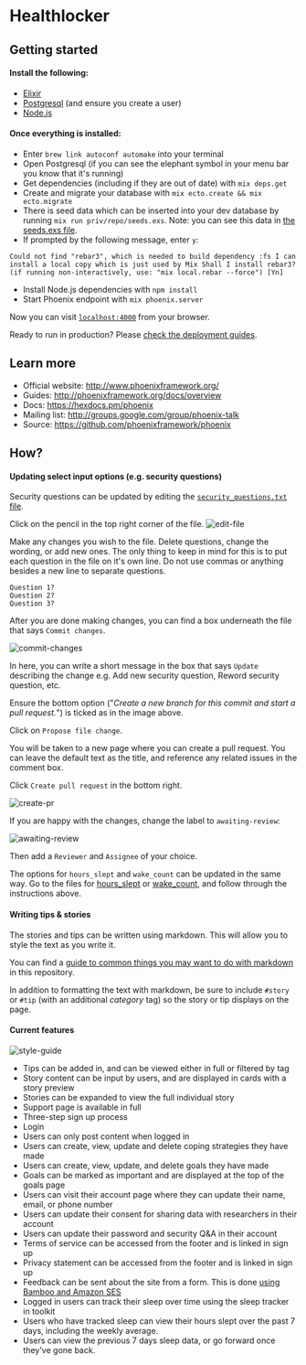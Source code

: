 # Healthlocker

## Getting started

#### Install the following:
* [Elixir](https://github.com/dwyl/learn-elixir#how)
* [Postgresql](https://github.com/dwyl/learn-postgresql) (and ensure you create a user)
* [Node.js](https://nodejs.org/en/)

#### Once everything is installed:
* Enter `brew link autoconf automake` into your terminal
* Open Postgresql (if you can see the elephant symbol in your menu bar you know that it's running)
* Get dependencies (including if they are out of date) with `mix deps.get`
* Create and migrate your database with `mix ecto.create && mix ecto.migrate`
* There is seed data which can be inserted into your dev database by running
`mix run priv/repo/seeds.exs`. Note: you can see this data in
[the seeds.exs file](priv/repo/seeds.exs).
* If prompted by the following message, enter `y`:

` Could not find "rebar3", which is needed to build dependency :fs
I can install a local copy which is just used by Mix
Shall I install rebar3? (if running non-interactively, use: "mix local.rebar --force") [Yn] `
* Install Node.js dependencies with `npm install`
* Start Phoenix endpoint with `mix phoenix.server`

Now you can visit [`localhost:4000`](http://localhost:4000) from your browser.

Ready to run in production? Please [check the deployment guides](http://www.phoenixframework.org/docs/deployment).

## Learn more

  * Official website: http://www.phoenixframework.org/
  * Guides: http://phoenixframework.org/docs/overview
  * Docs: https://hexdocs.pm/phoenix
  * Mailing list: http://groups.google.com/group/phoenix-talk
  * Source: https://github.com/phoenixframework/phoenix

## How?

#### Updating select input options (e.g. security questions)
Security questions can be updated by editing the
[`security_questions.txt` file](web/static/assets/security_questions.txt).

Click on the pencil in the top right corner of the file.
![edit-file](https://cloud.githubusercontent.com/assets/1287388/24212494/74f767d0-0f27-11e7-95b8-2b3bff21cbc5.png)

Make any changes you wish to the file. Delete questions, change the wording,
or add new ones. The only thing to keep in mind for this is to put each question
in the file on it's own line. Do not use commas or anything besides a new line
to separate questions.

```
Question 1?
Question 2?
Question 3?
```

After you are done making changes, you can find a box underneath the file that
says `Commit changes`.

![commit-changes](https://cloud.githubusercontent.com/assets/1287388/24213604/fb238f2a-0f2a-11e7-8a60-251e40e3251c.png)

In here, you can write a short message in the box that says `Update` describing
the change e.g. Add new security question, Reword security question, etc.

Ensure the bottom option ("*Create a new branch for this commit and start a
pull request.*") is ticked as in the image above.

Click on `Propose file change`.

You will be taken to a new page where you can create a pull request. You can
leave the default text as the title, and reference any related issues in the
comment box.

Click `Create pull request` in the bottom right.

![create-pr](https://cloud.githubusercontent.com/assets/1287388/24213909/e2c6164a-0f2b-11e7-8ccf-d3f206108488.png)

If you are happy with the changes, change the label to `awaiting-review`:

![awaiting-review](https://cloud.githubusercontent.com/assets/1287388/24214001/21fe0ac0-0f2c-11e7-96a5-8f58110637c5.png)

Then add a `Reviewer` and `Assignee` of your choice.

The options for `hours_slept` and `wake_count` can be updated in the same way.
Go to the files for [hours_slept](web/static/assets/hours_slept.txt) or
[wake_count](web/static/assets/wake_count.txt), and follow through the
instructions above.

#### Writing tips & stories

The stories and tips can be written using markdown. This will allow you to
style the text as you write it.

You can find a
[guide to common things you may want to do with markdown](markdown-syntax.md)
in this repository.

In addition to formatting the text with markdown, be sure to include `#story`
or `#tip` (with an additional *category* tag) so the story or tip displays on
the page.

#### Current features

![style-guide](https://cloud.githubusercontent.com/assets/25007700/24720714/f1c77f70-1a35-11e7-808c-b1f1596ea0ae.png)

* Tips can be added in, and can be viewed either in full or filtered by tag
* Story content can be input by users, and are displayed in cards with a
story preview
* Stories can be expanded to view the full individual story
* Support page is available in full
* Three-step sign up process
* Login
* Users can only post content when logged in
* Users can create, view, update and delete coping strategies they have made
* Users can create, view, update, and delete goals they have made
* Goals can be marked as important and are displayed at the top of the goals page
* Users can visit their account page where they can update their name, email,
or phone number
* Users can update their consent for sharing data with researchers in their account
* Users can update their password and security Q&A in their account
* Terms of service can be accessed from the footer and is linked in sign up
* Privacy statement can be accessed from the footer and is linked in sign up
* Feedback can be sent about the site from a form. This is done
[using Bamboo and Amazon SES](https://github.com/dwyl/learn-phoenix-framework/blob/master/sending-emails.md)
* Logged in users can track their sleep over time using the sleep tracker in toolkit
* Users who have tracked sleep can view their hours slept over the past 7 days,
including the weekly average.
* Users can view the previous 7 days sleep data, or go forward once they've gone back.
